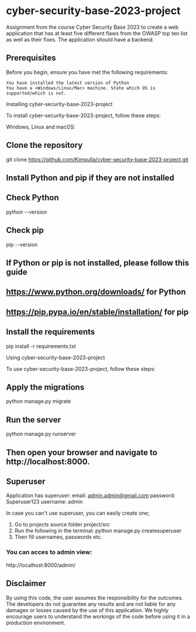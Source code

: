 
# cyber-security-base-2023-project

Assignment from the course Cyber Security Base 2023 to create a web application that has at least five different flaws from the OWASP top ten list as well as their fixes. The application should have a backend.


## Prerequisites

Before you begin, ensure you have met the following requirements:

    You have installed the latest version of Python
    You have a <Windows/Linux/Mac> machine. State which OS is supported/which is not.

Installing cyber-security-base-2023-project

To install cyber-security-base-2023-project, follow these steps:

Windows, Linux and macOS:

## Clone the repository
git clone https://github.com/Kimpulla/cyber-security-base-2023-project.git


## Install Python and pip if they are not installed
## Check Python
python --version

## Check pip
pip --version

## If Python or pip is not installed, please follow this guide
## https://www.python.org/downloads/ for Python
## https://pip.pypa.io/en/stable/installation/ for pip

## Install the requirements
pip install -r requirements.txt


Using cyber-security-base-2023-project

To use cyber-security-base-2023-project, follow these steps:

## Apply the migrations
python manage.py migrate

## Run the server
python manage.py runserver

## Then open your browser and navigate to http://localhost:8000.

## Superuser
Application has superuser:
email: admin.admin@gmail.com
password: Superuser123
username: admin

In case you can't use superuser, you can easily create one;

1. Go to projects source folder project/src
2. Run the following in the terminal: python manage.py createsuperuser
3. Then fill usernames, passwords etc.

### You can acces to admin view:

http://localhost:8000/admin/

## Disclaimer

By using this code, the user assumes the responsibility for the outcomes. The developers do not guarantee any results and are not liable for any damages or losses caused by the use of this application. We highly encourage users to understand the workings of the code before using it in a production environment.
